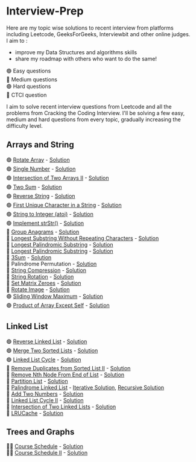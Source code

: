 # Interview-Prep

Here are my topic wise solutions to recent interview from platforms including Leetcode, GeeksForGeeks, Interviewbit and other online judges.
<br />
I aim to :
- improve my Data Structures and algorithms skills
- share my roadmap with others who want to do the same! 

🟢 Easy questions<br />
🔵 Medium questions<br />
🟣 Hard questions<br />
🔴 CTCI question<br />

I aim to solve recent interview questions from Leetcode and all the problems from Cracking the Coding Interview. I'll be solving a few easy, medium and hard questions from every topic, gradually increasing the difficulty level.<br />

## Arrays and String 
🟢 [Rotate Array](https://leetcode.com/explore/interview/card/top-interview-questions-easy/92/array/646/) - [Solution](https://github.com/snigdha920/Interview-Prep/blob/main/Rotate%20Array.cpp)<br />
🟢 [Single Number](https://leetcode.com/explore/interview/card/top-interview-questions-easy/92/array/549/) - [Solution](https://github.com/snigdha920/Interview-Prep/blob/main/Single%20Number.cpp)<br />
🟢 [Intersection of Two Arrays II](https://leetcode.com/explore/interview/card/top-interview-questions-easy/92/array/674/) - [Solution](https://github.com/snigdha920/Interview-Prep/blob/main/Intersection%20of%20Two%20Arrays%20II.cpp)<br />
🟢 [Two Sum](https://leetcode.com/explore/interview/card/top-interview-questions-easy/92/array/546/) - [Solution](https://github.com/snigdha920/Interview-Prep/blob/main/Two%20Sum.cpp)<br />
🟢 [Reverse String](https://leetcode.com/explore/interview/card/top-interview-questions-easy/127/strings/879/) - [Solution](https://github.com/snigdha920/Interview-Prep/blob/main/Reverse%20String.cpp)<br />
🟢 [First Unique Character in a String](https://leetcode.com/explore/interview/card/top-interview-questions-easy/127/strings/881/) - [Solution](https://github.com/snigdha920/Interview-Prep/blob/main/First%20Unique%20Character%20in%20a%20String.cpp)<br />
🟢 [String to Integer (atoi)](https://leetcode.com/explore/interview/card/top-interview-questions-easy/127/strings/884/) - [Solution](https://github.com/snigdha920/Interview-Prep/blob/main/String%20to%20Integer%20(atoi).cpp)<br />
🟢 [Implement strStr()](https://leetcode.com/explore/interview/card/top-interview-questions-easy/127/strings/885/) - [Solution](https://github.com/snigdha920/Interview-Prep/blob/main/Implement%20strStr().cpp)<br />
🔵 [Group Anagrams](https://leetcode.com/explore/interview/card/top-interview-questions-medium/103/array-and-strings/778/) - [Solution](https://github.com/snigdha920/Interview-Prep/blob/main/Group%20Anagrams.cpp)<br />
🔵 [Longest Substring Without Repeating Characters](https://leetcode.com/explore/interview/card/top-interview-questions-medium/103/array-and-strings/779/) - [Solution](https://github.com/snigdha920/Interview-Prep/blob/main/Longest%20Substring%20Without%20Repeating%20Characters.cpp)<br />
🔵 [Longest Palindromic Substring](https://leetcode.com/explore/interview/card/top-interview-questions-medium/103/array-and-strings/780/) - [Solution](https://github.com/snigdha920/Interview-Prep/blob/main/Longest%20Palindromic%20Substring.cpp)<br />
🔵 [Longest Palindromic Substring](https://leetcode.com/explore/interview/card/top-interview-questions-medium/103/array-and-strings/780/) - [Solution](https://github.com/snigdha920/Interview-Prep/blob/main/Longest%20Palindromic%20Substring.cpp)<br /> 
🔵 [3Sum](https://leetcode.com/explore/interview/card/top-interview-questions-medium/103/array-and-strings/776/) - [Solution](https://github.com/snigdha920/Interview-Prep/blob/main/3Sum.cpp)<br /> 
🔴 Palindrome Permutation - [Solution](https://github.com/snigdha920/Interview-Prep/blob/main/Palindrome%20Permutation.cpp)<br />
🔴 [String Compression](https://leetcode.com/problems/string-compression) - [Solution](https://github.com/snigdha920/Interview-Prep/blob/main/String%20Compression.cpp)<br />
🔴 [String Rotation](https://leetcode.com/problems/rotate-string/) - [Solution](https://github.com/snigdha920/Interview-Prep/blob/main/String%20Rotation.cpp)<br />
🔴 [Set Matrix Zeroes](https://leetcode.com/problems/set-matrix-zeroes/) - [Solution](https://github.com/snigdha920/Interview-Prep/blob/main/Set%20Matrix%20Zeroes.cpp)<br />
🔴 [Rotate Image](https://leetcode.com/problems/rotate-image/) - [Solution](https://github.com/snigdha920/Interview-Prep/blob/main/Rotate%20Image.cpp)<br />
🟣 [Sliding Window Maximum](https://leetcode.com/problems/sliding-window-maximum/) - [Solution](https://github.com/snigdha920/Interview-Prep/blob/main/Sliding%20Window%20Maximum.cpp)<br />
🟣 [Product of Array Except Self](https://leetcode.com/explore/interview/card/top-interview-questions-hard/116/array-and-strings/827/) - [Solution](https://github.com/snigdha920/Interview-Prep/blob/main/Product%20of%20Array%20Except%20Self.cpp)<br />

## Linked List 
🟢 [Reverse Linked List](https://leetcode.com/explore/interview/card/top-interview-questions-easy/93/linked-list/560/) - [Solution](https://github.com/snigdha920/Interview-Prep/blob/main/Reverse%20Linked%20List.cpp)<br />
🟢 [Merge Two Sorted Lists](https://leetcode.com/explore/interview/card/top-interview-questions-easy/93/linked-list/771/) - [Solution](https://github.com/snigdha920/Interview-Prep/blob/main/Merge%20Two%20Sorted%20Lists.cpp)<br />
🟢 [Linked List Cycle](https://leetcode.com/explore/interview/card/top-interview-questions-easy/93/linked-list/773/) - [Solution](https://github.com/snigdha920/Interview-Prep/blob/main/Linked%20List%20Cycle.cpp)<br />
🔵 [Remove Duplicates from Sorted List II](https://leetcode.com/problems/remove-duplicates-from-sorted-list-ii/) - [Solution](https://github.com/snigdha920/Interview-Prep/blob/main/Remove%20Duplicates%20from%20Sorted%20List%20II.cpp)<br />
🔴 [Remove Nth Node From End of List](https://leetcode.com/problems/remove-nth-node-from-end-of-list/) - [Solution](https://github.com/snigdha920/Interview-Prep/blob/main/Remove%20Nth%20Node%20From%20End%20of%20List.cpp)<br />
🔴 [Partition List](https://leetcode.com/problems/partition-list/) - [Solution](https://github.com/snigdha920/Interview-Prep/blob/main/Partition%20List.cpp)<br />
🔴 [Palindrome Linked List](https://leetcode.com/problems/palindrome-linked-list/) - [Iterative Solution](https://github.com/snigdha920/Interview-Prep/blob/main/Palindrome%20Linked%20List.cpp), [Recursive Solution](https://github.com/snigdha920/Interview-Prep/blob/main/Palindrome%20Linked%20List%20Recursive.cpp)<br />
🔴 [Add Two Numbers](https://leetcode.com/problems/add-two-numbers/) - [Solution](https://github.com/snigdha920/Interview-Prep/blob/main/Add%20Two%20Numbers.cpp)<br />
🔴 [Linked List Cycle II](https://leetcode.com/problems/linked-list-cycle-ii/) -  [Solution](https://github.com/snigdha920/Interview-Prep/blob/main/Linked%20List%20Cycle%20II.cpp)<br />
🔴 [Intersection of Two Linked Lists](https://leetcode.com/problems/intersection-of-two-linked-lists/) - [Solution](https://github.com/snigdha920/Interview-Prep/blob/main/Intersection%20of%20Two%20Linked%20Lists.cpp)<br />
🔴 [LRUCache](https://leetcode.com/problems/lru-cache/) - [Solution](https://github.com/snigdha920/Interview-Prep/blob/main/LRUCache.cpp)

## Trees and Graphs
🔵🔴 [Course Schedule](https://leetcode.com/problems/course-schedule/) - [Solution](https://github.com/snigdha920/Interview-Prep/blob/main/Course%20Schedule.cpp)<br />
🔵🔴 [Course Schedule II](https://leetcode.com/problems/course-schedule-ii/) - [Solution](https://github.com/snigdha920/Interview-Prep/blob/main/Course%20Schedule%20II.cpp)
